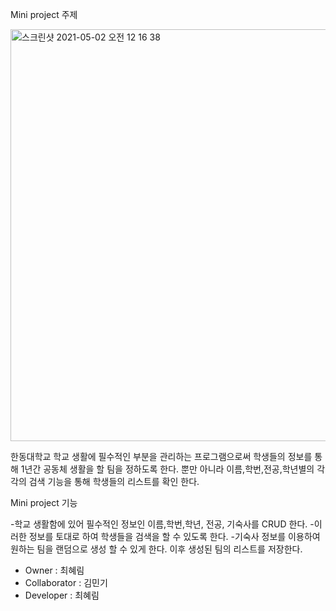 Mini project 주제

<img width="659" alt="스크린샷 2021-05-02 오전 12 16 38" src="https://user-images.githubusercontent.com/79801529/116786952-748f2f80-aadc-11eb-949a-86179ef078f7.png">


한동대학교 학교 생활에 필수적인 부분을 관리하는 프로그램으로써 
학생들의 정보를 통해 1년간 공동체 생활을 할 팀을 정하도록 한다. 뿐만 아니라
이름,학번,전공,학년별의 각각의 검색 기능을 통해 학생들의 리스트를 확인 한다. 

Mini project 기능

-학교 생활함에 있어 필수적인 정보인 이름,학번,학년, 전공, 기숙사를 CRUD 한다.
-이러한 정보를 토대로 하여 학생들을 검색을 할 수 있도록 한다. 
-기숙사 정보를 이용하여 원하는 팀을 랜덤으로 생성 할 수 있게 한다. 이후 생성된 팀의 리스트를 저장한다. 


* Owner : 최혜림
* Collaborator : 김민기
* Developer : 최혜림
